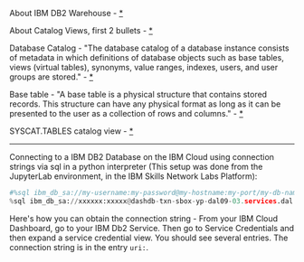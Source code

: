 About IBM DB2 Warehouse - [*](https://www.ibm.com/support/knowledgecenter/SSCJDQ/com.ibm.swg.im.dashdb.doc/local_overview.html)

About Catalog Views, first 2 bullets - [*](https://www.ibm.com/support/knowledgecenter/SSCJDQ/com.ibm.swg.im.dashdb.sql.ref.doc/doc/r0008443.html)

Database Catalog - "The database catalog of a database instance consists of metadata in which definitions of 
database objects such as base tables, views (virtual tables), synonyms, value ranges, indexes, 
users, and user groups are stored." - [*](https://en.wikipedia.org/wiki/Database_catalog)

Base table - "A base table is a physical structure that contains stored records. This structure can have any physical 
format as long as it can be presented to the user as a collection of rows and columns." - [*](https://kbs.custhelp.com/app/answers/detail/a_id/289/~/what-is-a-base-table%3F)

SYSCAT.TABLES catalog view - [*](https://www.ibm.com/support/knowledgecenter/SSCJDQ/com.ibm.swg.im.dashdb.sql.ref.doc/doc/r0001063.html)

________

Connecting to a IBM DB2 Database on the IBM Cloud using connection strings via sql 
in a python interpreter (This setup was done from the JupyterLab environment, in the IBM Skills Network Labs Platform):
```python
#%sql ibm_db_sa://my-username:my-password@my-hostname:my-port/my-db-name
%sql ibm_db_sa://xxxxxx:xxxxx@dashdb-txn-sbox-yp-dal09-03.services.dal.bluemix.net:50000/BLUDB
```

Here's how you can obtain the connection string - From your IBM Cloud Dashboard, go to your IBM Db2 Service. Then go to 
Service Credentials and then expand a service credential view. You should see several entries. The connection string 
is in the entry `uri:`.
